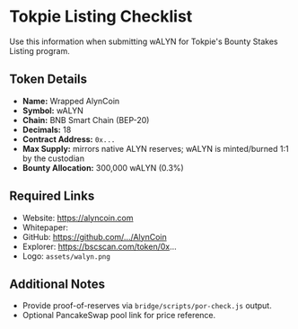 # Tokpie Listing Checklist

Use this information when submitting wALYN for Tokpie's Bounty Stakes Listing
program.

## Token Details
- **Name:** Wrapped AlynCoin
- **Symbol:** wALYN
- **Chain:** BNB Smart Chain (BEP-20)
- **Decimals:** 18
- **Contract Address:** `0x...`
- **Max Supply:** mirrors native ALYN reserves; wALYN is minted/burned 1:1 by the custodian
- **Bounty Allocation:** 300,000 wALYN (0.3%)

## Required Links
- Website: https://alyncoin.com
- Whitepaper: <link>
- GitHub: https://github.com/.../AlynCoin
- Explorer: https://bscscan.com/token/0x...
- Logo: `assets/walyn.png`

## Additional Notes
- Provide proof-of-reserves via `bridge/scripts/por-check.js` output.
- Optional PancakeSwap pool link for price reference.

